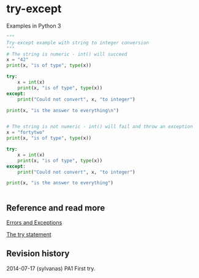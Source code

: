 try-except
==============================
Examples in Python 3


```python
"""
Try-except example with string to integer conversion
"""
# The string is numeric - int() will succeed
x = "42"
print(x, "is of type", type(x))

try:
	x = int(x)
	print(x, "is of type", type(x))
except:
	print("Could not convert", x, "to integer")

print(x, "is the answer to everything\n")


# The string is not numeric - int() will fail and throw an exception
x = "fortytwo"
print(x, "is of type", type(x))

try:
	x = int(x)
	print(x, "is of type", type(x))
except:
	print("Could not convert", x, "to integer")

print(x, "is the answer to everything")
	


```


Reference and read more
------------------------------

[Errors and Exceptions](https://docs.python.org/3/tutorial/errors.html)

[The try statement](https://docs.python.org/3/reference/compound_stmts.html#try)


Revision history
------------------------------

2014-07-17 (sylvanas) PA1 First try.
